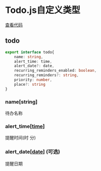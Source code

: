 # Todo.js自定义类型
[查看代码](../../src/utils/Types.ts)
## todo
```ts
export interface todo{
    name: string,
    alert_time: time,
    alert_date?: date,
    recurring_reminders_enabled: boolean,
    recurring_reminders?: string,
    priority: number,
    place?: string
}
```
### name[string]
待办名称
### alert_time[[time](#time)]
提醒时间(时 分)
### alert_date[[date](#date)] (可选)
提醒日期
